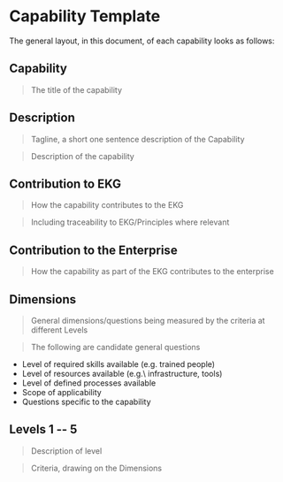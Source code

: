 # Capability Template

The general layout, in this document, of each capability looks as follows:

## Capability

> The title of the capability

## Description

> Tagline, a short one sentence description of the Capability

> Description of the capability

## Contribution to EKG

> How the capability contributes to the EKG

> Including traceability to EKG/Principles where relevant

## Contribution to the Enterprise

> How the capability as part of the EKG contributes to the enterprise

## Dimensions

> General dimensions/questions being measured by the criteria at different Levels

> The following are candidate general questions

- Level of required skills available (e.g. trained people)
- Level of resources available (e.g.\ infrastructure, tools)
- Level of defined processes available
- Scope of applicability
- Questions specific to the capability

## Levels 1 -- 5

> Description of level

> Criteria, drawing on the Dimensions
